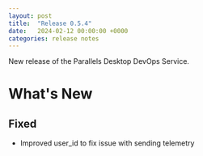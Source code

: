 ```yaml
---
layout: post
title:  "Release 0.5.4"
date:   2024-02-12 00:00:00 +0000
categories: release notes
---
```


New release of the Parallels Desktop DevOps Service.

# What's New

## Fixed

- Improved user_id to fix issue with sending telemetry

